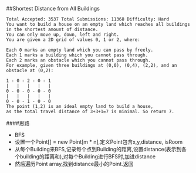 ##Shortest Distance from All Buildings

	Total Accepted: 3537 Total Submissions: 11368 Difficulty: Hard
	You want to build a house on an empty land which reaches all buildings in the shortest amount of distance.
	You can only move up, down, left and right.
	You are given a 2D grid of values 0, 1 or 2, where:

	Each 0 marks an empty land which you can pass by freely.
	Each 1 marks a building which you cannot pass through.
	Each 2 marks an obstacle which you cannot pass through.
	For example, given three buildings at (0,0), (0,4), (2,2), and an obstacle at (0,2):

	1 - 0 - 2 - 0 - 1
	|   |   |   |   |
	0 - 0 - 0 - 0 - 0
	|   |   |   |   |
	0 - 0 - 1 - 0 - 0
	The point (1,2) is an ideal empty land to build a house,
	as the total travel distance of 3+3+1=7 is minimal. So return 7.

####思路
- BFS
- 设置一个Point[] = new Point[m * n],定义Point包含x,y,distance, isRoom
- 从每个Building来BFS,记录每个点到Building的距离,设置distance(表示到各个building的距离和),对每个Building进行BFS时,加进distance
- 然后遍历Point array,找到distance最小的Point.返回
